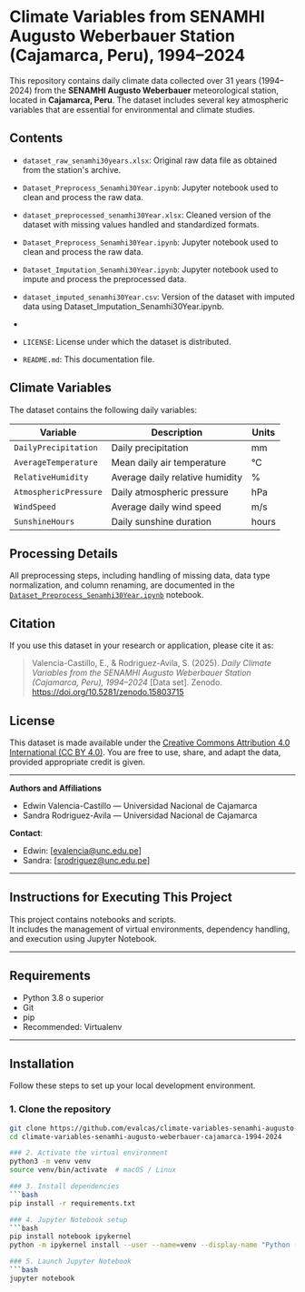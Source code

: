 # Climate Variables from SENAMHI Augusto Weberbauer Station (Cajamarca, Peru), 1994–2024

This repository contains daily climate data collected over 31 years (1994–2024) from the **SENAMHI Augusto Weberbauer** meteorological station, located in **Cajamarca, Peru**. The dataset includes several key atmospheric variables that are essential for environmental and climate studies.

## Contents

- `dataset_raw_senamhi30years.xlsx`: Original raw data file as obtained from the station's archive.
- `Dataset_Preprocess_Senamhi30Year.ipynb`: Jupyter notebook used to clean and process the raw data.
- `dataset_preprocessed_senamhi30Year.xlsx`: Cleaned version of the dataset with missing values handled and standardized formats.
- `Dataset_Preprocess_Senamhi30Year.ipynb`: Jupyter notebook used to clean and process the raw data.
- `Dataset_Imputation_Senamhi30Year.ipynb`: Jupyter notebook used to impute and process the preprocessed data.
- `dataset_imputed_senamhi30Year.csv`: Version of the dataset with imputed data using Dataset_Imputation_Senamhi30Year.ipynb.

- 
- `LICENSE`: License under which the dataset is distributed.
- `README.md`: This documentation file.

## Climate Variables

The dataset contains the following daily variables:

| Variable               | Description                       | Units             |
|------------------------|-----------------------------------|-------------------|
| `DailyPrecipitation`   | Daily precipitation               | mm                |
| `AverageTemperature`   | Mean daily air temperature        | °C                |
| `RelativeHumidity`     | Average daily relative humidity   | %                 |
| `AtmosphericPressure`  | Daily atmospheric pressure        | hPa               |
| `WindSpeed`            | Average daily wind speed          | m/s               |
| `SunshineHours`        | Daily sunshine duration           | hours             |

## Processing Details

All preprocessing steps, including handling of missing data, data type normalization, and column renaming, are documented in the [`Dataset_Preprocess_Senamhi30Year.ipynb`](./Dataset_Preprocess_Senamhi30Year.ipynb) notebook.

## Citation

If you use this dataset in your research or application, please cite it as:

> Valencia-Castillo, E., & Rodriguez-Avila, S. (2025). *Daily Climate Variables from the SENAMHI Augusto Weberbauer Station (Cajamarca, Peru), 1994–2024* [Data set]. Zenodo. https://doi.org/10.5281/zenodo.15803715


## License

This dataset is made available under the [Creative Commons Attribution 4.0 International (CC BY 4.0)](https://creativecommons.org/licenses/by/4.0/). You are free to use, share, and adapt the data, provided appropriate credit is given.

---

**Authors and Affiliations**  
- Edwin Valencia-Castillo — Universidad Nacional de Cajamarca  
- Sandra Rodriguez-Avila — Universidad Nacional de Cajamarca  

**Contact**:  
- Edwin: [evalencia@unc.edu.pe]  
- Sandra: [srodriguez@unc.edu.pe]

---
## Instructions for Executing This Project
This project contains notebooks and scripts.  
It includes the management of virtual environments, dependency handling, and execution using Jupyter Notebook.


---

## Requirements

- Python 3.8 o superior
- Git
- pip
- Recommended: Virtualenv

---

## Installation

Follow these steps to set up your local development environment.

### 1. Clone the repository

```bash
git clone https://github.com/evalcas/climate-variables-senamhi-augusto-weberbauer-cajamarca-1994-2024.git
cd climate-variables-senamhi-augusto-weberbauer-cajamarca-1994-2024

### 2. Activate the virtual environment
python3 -m venv venv
source venv/bin/activate  # macOS / Linux

### 3. Install dependencies
```bash
pip install -r requirements.txt

### 4. Jupyter Notebook setup
```bash
pip install notebook ipykernel
python -m ipykernel install --user --name=venv --display-name "Python (venv)"

### 5. Launch Jupyter Notebook
```bash
jupyter notebook


